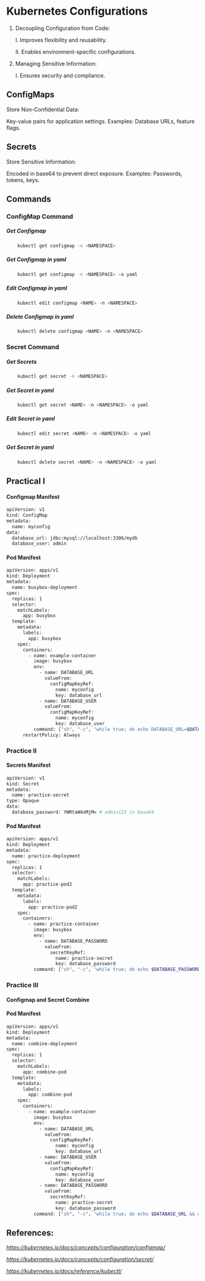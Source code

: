 # Kubernetes Configurations

1. Decoupling Configuration from Code:

    I. Improves flexibility and reusability.

    II. Enables environment-specific configurations.

2. Managing Sensitive Information:

    I. Ensures security and compliance.

## ConfigMaps
Store Non-Confidential Data:

Key-value pairs for application settings.
Examples: Database URLs, feature flags.

## Secrets
Store Sensitive Information:

Encoded in base64 to prevent direct exposure.
Examples: Passwords, tokens, keys.

## Commands

### ConfigMap Command

##### Get Configmap
```bash
    kubectl get configmap -n <NAMESPACE>
```
##### Get Configmap in yaml
```bash
    kubectl get configmap -n <NAMESPACE> -o yaml
```
##### Edit Configmap in yaml
```bash
    kubectl edit configmap <NAME> -n <NAMESPACE>
```

##### Delete Configmap in yaml
```bash
    kubectl delete configmap <NAME> -n <NAMESPACE>
```

### Secret Command

##### Get Secrets
```bash
    kubectl get secret -n <NAMESPACE>
```
##### Get Secret in yaml
```bash
    kubectl get secret <NAME> -n <NAMESPACE> -o yaml
```
##### Edit Secret in yaml
```bash
    kubectl edit secret <NAME> -n <NAMESPACE> -o yaml
```

##### Get Secret in yaml
```bash
    kubectl delete secret <NAME> -n <NAMESPACE> -o yaml
```

## Practical I

#### Configmap Manifest

```bash
apiVersion: v1
kind: ConfigMap
metadata:
  name: myconfig
data:
  database_url: jdbc:mysql://localhost:3306/mydb
  database_user: admin

```
#### Pod Manifest 
```bash
apiVersion: apps/v1
kind: Deployment
metadata:
  name: busybox-deployment
spec:
  replicas: 1
  selector:
    matchLabels:
      app: busybox
  template:
    metadata:
      labels:
        app: busybox
    spec:
      containers:
        - name: example-container
          image: busybox
          env:
            - name: DATABASE_URL
              valueFrom:
                configMapKeyRef:
                  name: myconfig
                  key: database_url
            - name: DATABASE_USER
              valueFrom:
                configMapKeyRef:
                  name: myconfig
                  key: database_user
          command: ["sh", "-c", "while true; do echo DATABASE_URL=$DATABASE_URL; echo DATABASE_USER=$DATABASE_USER; echo DATABASE_PASSWORD=$DATABASE_PASSWORD; sleep 3600; done"]
      restartPolicy: Always


```

### Practice II

#### Secrets Manifest
```bash
apiVersion: v1
kind: Secret
metadata:
  name: practice-secret
type: Opaque
data:
  database_password: YWRtaW4xMjM= # admin123 in base64

```

#### Pod Manifest
```bash
apiVersion: apps/v1
kind: Deployment
metadata:
  name: practice-deployment
spec:
  replicas: 1
  selector:
    matchLabels:
      app: practice-pod2
  template:
    metadata:
      labels:
        app: practice-pod2
    spec:
      containers:
        - name: practice-container
          image: busybox
          env:
            - name: DATABASE_PASSWORD
              valueFrom:
                secretKeyRef:
                  name: practice-secret
                  key: database_password
          command: ["sh", "-c", "while true; do echo $DATABASE_PASSWORD; sleep 3600; done"]
```

### Practice III

#### Configmap and Secret Combine

#### Pod Manifest
```bash
apiVersion: apps/v1
kind: Deployment
metadata:
  name: combine-deployment
spec:
  replicas: 1
  selector:
    matchLabels:
      app: combine-pod
  template:
    metadata:
      labels:
        app: combine-pod
    spec:
      containers:
        - name: example-container
          image: busybox
          env:
            - name: DATABASE_URL
              valueFrom:
                configMapKeyRef:
                  name: myconfig
                  key: database_url
            - name: DATABASE_USER
              valueFrom:
                configMapKeyRef:
                  name: myconfig
                  key: database_user
            - name: DATABASE_PASSWORD
              valueFrom:
                secretKeyRef:
                  name: practice-secret
                  key: database_password
          command: ["sh", "-c", "while true; do echo $DATABASE_URL && echo $DATABASE_USER && echo $DATABASE_PASSWORD; sleep 3600; done"]


```


## References:
  
*https://kubernetes.io/docs/concepts/configuration/configmap/*

*https://kubernetes.io/docs/concepts/configuration/secret/*

*https://kubernetes.io/docs/reference/kubectl/*